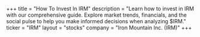 +++
title = "How To Invest In IRM"
description = "Learn how to invest in IRM with our comprehensive guide. Explore market trends, financials, and the social pulse to help you make informed decisions when analyzing $IRM."
ticker = "IRM"
layout = "stocks"
company = "Iron Mountain Inc. (IRM)"
+++

